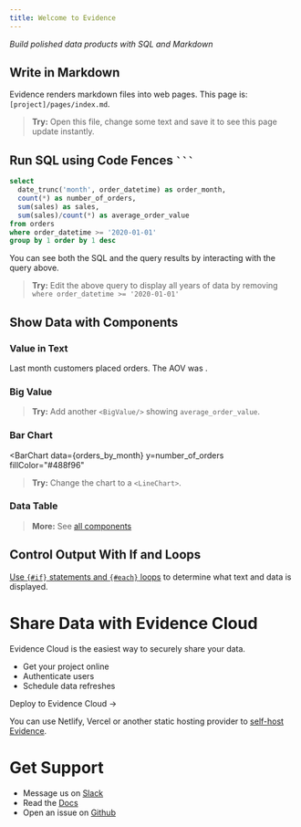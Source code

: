 ```yaml
---
title: Welcome to Evidence
---
```


_Build polished data products with SQL and Markdown_

<LineChart
  data={orders_by_month}
  y=sales
  yFmt=usd0k
  title = "Sales by Month, USD"
/>

## Write in Markdown

Evidence renders markdown files into web pages. This page is:
`[project]/pages/index.md`.

> **Try:**  Open this file, change some text and save it to see this page update instantly.

## Run SQL using Code Fences ` ``` `

```sql orders_by_month
select
  date_trunc('month', order_datetime) as order_month,
  count(*) as number_of_orders,
  sum(sales) as sales,
  sum(sales)/count(*) as average_order_value
from orders
where order_datetime >= '2020-01-01'
group by 1 order by 1 desc
```

You can see both the SQL and the query results by interacting with the query above.

> **Try:** Edit the above query to display all years of data by removing
> `where order_datetime >= '2020-01-01'`

## Show Data with Components

### Value in Text

Last month customers placed **<Value data={orders_by_month} column=number_of_orders/>** orders. The AOV was **<Value data={orders_by_month} column=average_order_value fmt=usd2/>**.

### Big Value 
<BigValue data={orders_by_month} value=sales fmt=usd0/>
<BigValue data={orders_by_month} value=number_of_orders />

> **Try:** Add another `<BigValue/>` showing `average_order_value`.

### Bar Chart


<BarChart 
  data={orders_by_month} 
  y=number_of_orders 
  fillColor="#488f96"
>
  <ReferenceArea xMin="2020-03-15" xMax="2021-05-15" label="COVID Impacted" color=red/>
</BarChart>

> **Try:** Change the chart to a `<LineChart>`.

### Data Table

<DataTable data={orders_by_month} rows=6>
  <Column id=order_month fmt=mmmm-yy title="Month"/>
  <Column id=sales fmt=usd0 />
  <Column id=number_of_orders />
  <Column id=average_order_value fmt=usd2 title="Avg. Order Value"/>
</DataTable>


> **More:** See [all components](https://docs.evidence.dev/components/all-components)

## Control Output With If and Loops

[Use `{#if}` statements and `{#each}` loops](/control-statements) to determine what text and data is displayed.

# Share Data with Evidence Cloud

Evidence Cloud is the easiest way to securely share your data. 
- Get your project online
- Authenticate users
- Schedule data refreshes

<BigLink href=/settings#deployment>Deploy to Evidence Cloud &rarr;</BigLink>

You can use Netlify, Vercel or another static hosting provider to [self-host Evidence](https://docs.evidence.dev/deployment/overview).

# Get Support

- Message us on [Slack](https://join.slack.com/t/evidencedev/shared_invite/zt-uda6wp6a-hP6Qyz0LUOddwpXW5qG03Q)
- Read the [Docs](https://docs.evidence.dev/)
- Open an issue on [Github](https://github.com/evidence-dev/evidence)
